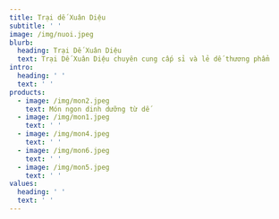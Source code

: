 ```yaml
---
title: Trại dế Xuân Diệu
subtitle: ' '
image: /img/nuoi.jpeg
blurb:
  heading: Trại Dế Xuân Diệu
  text: Trại Dế Xuân Diệu chuyên cung cấp sỉ và lẻ dế thương phẩm
intro:
  heading: ' '
  text: ' '
products:
  - image: /img/mon2.jpeg
    text: Món ngon dinh dưỡng từ dế
  - image: /img/mon1.jpeg
    text: ' '
  - image: /img/mon4.jpeg
    text: ' '
  - image: /img/mon6.jpeg
    text: ' '
  - image: /img/mon5.jpeg
    text: ' '
values:
  heading: ' '
  text: ' '
---
```


